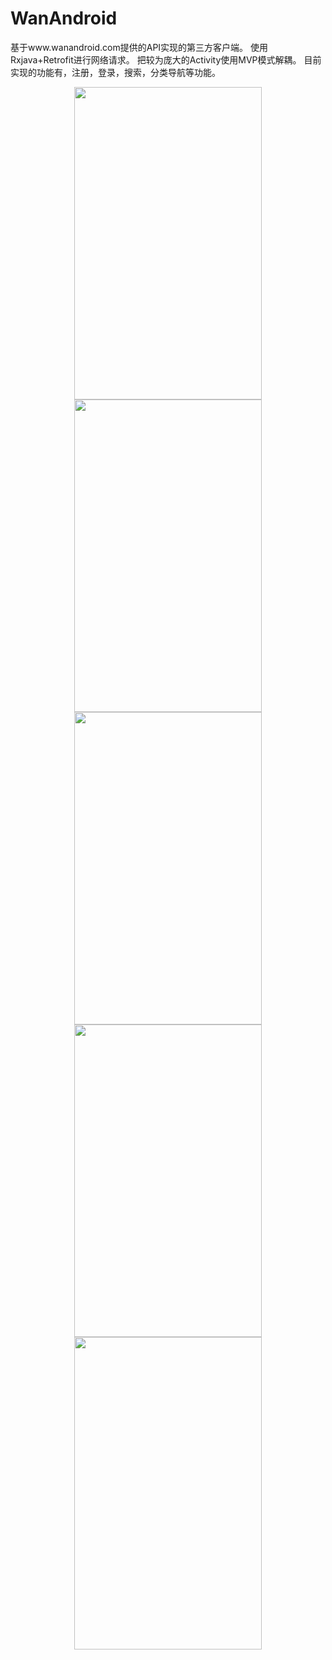 # WanAndroid
基于www.wanandroid.com提供的API实现的第三方客户端。
使用Rxjava+Retrofit进行网络请求。
把较为庞大的Activity使用MVP模式解耦。
目前实现的功能有，注册，登录，搜索，分类导航等功能。

<div align=center>
  <img width="300" height="500" src="https://raw.github.com/BigImpostor/WanAndroid/master/images/device-2018-08-30-225114.png"/>
 <div align=center>
    <img width="300" height="500" src="https://raw.github.com/BigImpostor/WanAndroid/master/images/device-2018-08-30-225201.png"/>
<div align=center>
  <img width="300" height="500" src="https://raw.github.com/BigImpostor/WanAndroid/master/images/device-2018-08-30-225227.png"/>
<div align=center>
  <img width="300" height="500" src="https://raw.github.com/BigImpostor/WanAndroid/master/images/device-2018-08-30-225214.png"/>
<div align=center>
  <img width="300" height="500" src="https://raw.github.com/BigImpostor/WanAndroid/master/images/device-2018-08-30-225525.png"/>




